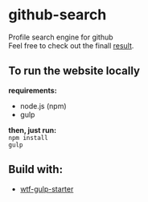 # github-search
Profile search engine for github <br>
Feel free to check out the finall [result](https://mateuszkornecki.github.io/hydrapp/).

## To run the website locally

 **requirements:**
 - node.js (npm)
 - gulp <br>
 
 **then, just run:** <br>
`npm install`<br>
`gulp`
## Build with: 
- [wtf-gulp-starter](https://github.com/maciejkorsan/wtf-gulp-starter)
